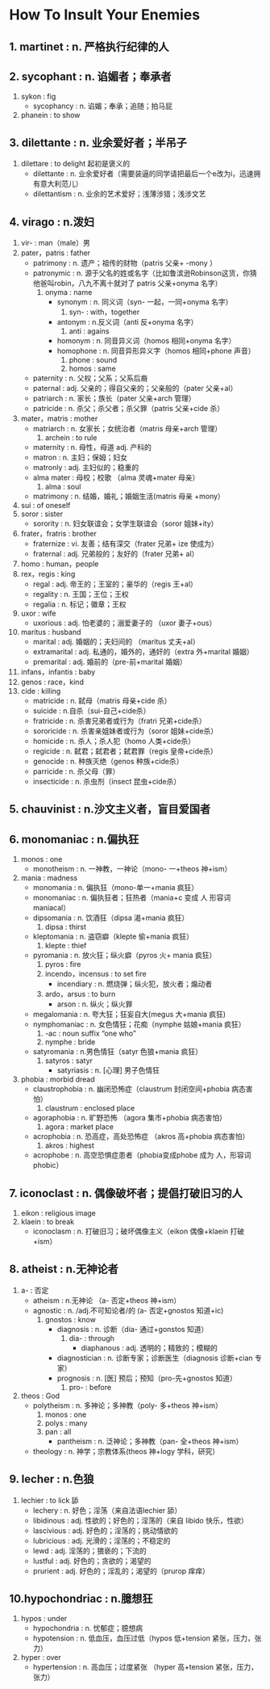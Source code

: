 # How To Insult Your Enemies

## 1. martinet                       :       n. 严格执行纪律的人
## 2. sycophant                      :       n. 谄媚者；奉承者 
1. sykon                             :       fig
    - sycophancy                  :     n. 谄媚；奉承；追随；拍马屁
2. phanein                        :        to show

## 3. dilettante                     :       n. 业余爱好者；半吊子
1. dilettare                        :   to delight 起初是褒义的
	- dilettante                     : n. 业余爱好者（需要装逼的同学请把最后一个e改为i，迅速拥有意大利范儿）        
	- dilettantism                   :   n. 业余的艺术爱好；浅薄涉猎；浅涉文艺

## 4. virago                         :          n.泼妇   
1. vir-                     :      man（male）男
2. pater，patris            :      father
	- patrimony             :      n. 遗产；祖传的财物（patris 父亲+ -mony ）
	- patronymic            :      n. 源于父名的姓或名字（比如鲁滨逊Robinson这货，你猜他爸叫robin，八九不离十就对了 patris 父亲+onyma 名字）
		1. onyma            :       name
			- synonym       :        n. 同义词（syn- 一起，一同+onyma 名字）
				1. syn-     :        with，together
			- antonym       :        n.反义词（anti 反+onyma 名字）
				1. anti     :        agains
			- homonym       :       n. 同音异义词（homos 相同+onyma 名字）
			- homophone     :       n. 同音异形异义字（homos 相同+phone 声音）
				1. phone                :   sound 
				2. homos                :   same
	- paternity        :                n. 父权；父系；父系后裔
	- paternal         :               adj. 父亲的；得自父亲的；父亲般的（pater 父亲+al）
	- patriarch       :                 n. 家长；族长（pater 父亲+arch 管理）
	- patricide       :                 n. 杀父；杀父者；杀父罪（patris 父亲+cide 杀） 
3. mater，matris      :                mother
	- matriarch       :                n. 女家长；女统治者（matris 母亲+arch 管理）
		1. archein    :              to rule
	- maternity       :              n. 母性，母道 adj. 产科的
	- matron          :              n. 主妇；保姆；妇女                   
	- matronly        :             adj. 主妇似的；稳重的                     
	- alma mater      :              母校；校歌 （alma 灵魂+mater 母亲）
		1. alma       :              soul
	- matrimony       :               n. 结婚，婚礼；婚姻生活(matris 母亲 +mony）  
4. sui                :      of oneself
5. soror              :     sister
	- sorority        :     n. 妇女联谊会；女学生联谊会（soror 姐妹+ity） 
6. frater，fratris    :     brother 
	- fraternize      :     vi. 友善；结有深交（frater 兄弟+ ize 使成为）
	- fraternal       :     adj. 兄弟般的；友好的（frater 兄弟+ al）
7. homo               :     human，people
8. rex，regis         :     king
	- regal           :     adj. 帝王的；王室的；豪华的（regis 王+al）
	- regality        :     n. 王国；王位；王权
	- regalia         :     n. 标记；徽章；王权
9. uxor               :     wife
	- uxorious        :     adj. 怕老婆的；溺爱妻子的 （uxor 妻子+ous）
10. maritus            :    husband
	- marital          :    adj. 婚姻的；夫妇间的 （maritus 丈夫+al）
	- extramarital     :    adj. 私通的，婚外的，通奸的（extra 外+marital 婚姻）
	- premarital       :    adj. 婚前的（pre-前+marital 婚姻）
11. infans，infantis   :      baby
12. genos              :      race，kind       
13. cide              :      killing
	- matricide        :      n. 弑母（matris 母亲+cide 杀）
	- suicide          :       n.自杀（sui-自己+cide杀）
	- fratricide       :       n. 杀害兄弟者或行为（fratri 兄弟+cide杀）
	- sororicide       :        n. 杀害亲姐妹者或行为（soror 姐妹+cide杀）       
	- homicide          :       n. 杀人；杀人犯（homo 人类+cide杀）
	- regicide          :       n. 弑君；弑君者；弑君罪（regis 皇帝+cide杀）
	- genocide         :        n. 种族灭绝（genos 种族+cide杀）
	- parricide         :       n. 杀父母（罪）
	- insecticide       :       n. 杀虫剂（insect 昆虫+cide杀）

## 5. chauvinist       :          n.沙文主义者，盲目爱国者 

## 6. monomaniac                     :          n.偏执狂   
1. monos                             :          one
	- monotheism                     :          n. 一神教，一神论（mono- 一+theos 神+ism）
2. mania                              :          madness
	- monomania                      :  n. 偏执狂（mono-单一+mania 疯狂）   
	- monomaniac                     :  n. 偏执狂者；狂热者（mania+c 变成 人 形容词 maniacal）                           
	- dipsomania                       :    n. 饮酒狂（dipsa 渴+mania 疯狂）
		1. dipsa                       :       thirst    
	- kleptomania                      :    n. 盗窃癖（klepte 偷+mania 疯狂）
		1. klepte                      :       thief                 
	- pyromania                        :    n. 放火狂；纵火癖（pyros 火+ mania 疯狂） 
		1. pyros                 :              fire 
		2. incendo，incensus     :           to set fire 
			- incendiary         :       n. 燃烧弹；纵火犯，放火者；煽动者 
		3. ardo，arsus           :       to burn
			- arson              :        n. 纵火；纵火罪
	- megalomania                :    n. 夸大狂；狂妄自大(megus 大+mania 疯狂)
	- nymphomaniac               :   n. 女色情狂；花痴（nymphe 姑娘+mania 疯狂）
		1. -ac                   :   noun suffix “one who”
		2. nymphe                :   bride
	- satyromania                :   n.男色情狂（satyr 色狼+mania 疯狂）
		1. satyros               :   satyr    
			- satyriasis         :   n. [心理] 男子色情狂 
3. phobia                        :   morbid dread
	- claustrophobia             :  n.  幽闭恐怖症（claustrum 封闭空间+phobia 病态害怕）  
		1. claustrum            :   enclosed place
	- agoraphobia               :   n. 旷野恐怖 （agora 集市+phobia 病态害怕）
		1. agora                :   market place
	- acrophobia                :   n. 恐高症，高处恐怖症  （akros 高+phobia 病态害怕）
		1. akros                :   highest    
	- acrophobe                 :   n. 高空恐惧症患者（phobia变成phobe 成为 人，形容词phobic）
				  
## 7. iconoclast                     :       n. 偶像破坏者；提倡打破旧习的人
1. eikon                            :   religious image           
2. klaein                           :   to break 
	- iconoclasm                    :   n. 打破旧习；破坏偶像主义（eikon 偶像+klaein 打破+ism）

## 8. atheist                        :       n.无神论者
1. a-                   :       否定
	- atheism           :       n.无神论  （a- 否定+theos 神+ism）
	- agnostic          :       n. /adj.不可知论者/的 (a- 否定+gnostos 知道+ic) 
		1. gnostos      :       know
			- diagnosis         :       n. 诊断（dia- 通过+gonstos 知道）
				1. dia-          :                 through
					- diaphanous  :                adj. 透明的；精致的；模糊的
			- diagnostician     :   n. 诊断专家；诊断医生（diagnosis 诊断+cian 专家）
			- prognosis         :   n. [医] 预后；预知（pro-先+gnostos 知道）
				1. pro-        :    before
2. theos      :                God
	- polytheism        :       n. 多神论；多神教（poly- 多+theos 神+ism）
		1. monos        :       one           
		2. polys        :       many          
		3. pan          :       all      
			- pantheism :       n. 泛神论；多神教（pan- 全+theos 神+ism）
	- theology          :       n. 神学；宗教体系(theos 神+logy 学科，研究）


## 9. lecher            :       n.色狼
1. lechier              :       to lick 舔
	- lechery           :       n. 好色；淫荡（来自法语lechier 舔）
	- libidinous        :       adj. 性欲的；好色的；淫荡的（来自 libido 快乐，性欲）
	- lascivious       :        adj. 好色的；淫荡的；挑动情欲的
	- lubricious       :        adj. 光滑的；淫荡的；不稳定的  
	- lewd             :        adj. 淫荡的；猥亵的；下流的
	- lustful          :        adj. 好色的；贪欲的；渴望的
	- prurient         :        adj. 好色的；淫乱的；渴望的（prurop 痒痒）

## 10.hypochondriac                  :       n.臆想狂    
1. hypos                        :   under   
	- hypochondria              :   n. 忧郁症；臆想病 
	- hypotension               :   n. 低血压，血压过低（hypos 低+tension 紧张，压力，张力）         
2. hyper                        :   over
	- hypertension              :   n. 高血压；过度紧张 （hyper 高+tension 紧张，压力，张力） 

